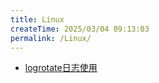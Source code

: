 ```yaml
---
title: Linux
createTime: 2025/03/04 09:13:03
permalink: /Linux/
---
```


- [logrotate日志使用](logrotate日志使用.md)
